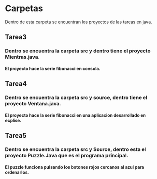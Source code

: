 # Carpetas 
Dentro de esta carpeta se encuentran los proyectos de las tareas en java.
  
## Tarea3
### Dentro se encuentra la carpeta src y dentro tiene el proyecto Mientras.java. 
#### El proyecto hace la serie fibonacci en consola. 
## Tarea4
### Dentro se encuentra la carpeta src y source, dentro tiene el proyecto Ventana.java. 
#### El proyecto hace la serie fibonacci en una aplicacion desarrollado en ecplise. 
## Tarea5
### Dentro se encuentra la carpeta src y Source, dentro esta el proyecto **Puzzle.Java que es el programa principal**. 
#### El puzzle funciona pulsando los botones rojos cercanos al azul para ordenarlos.   